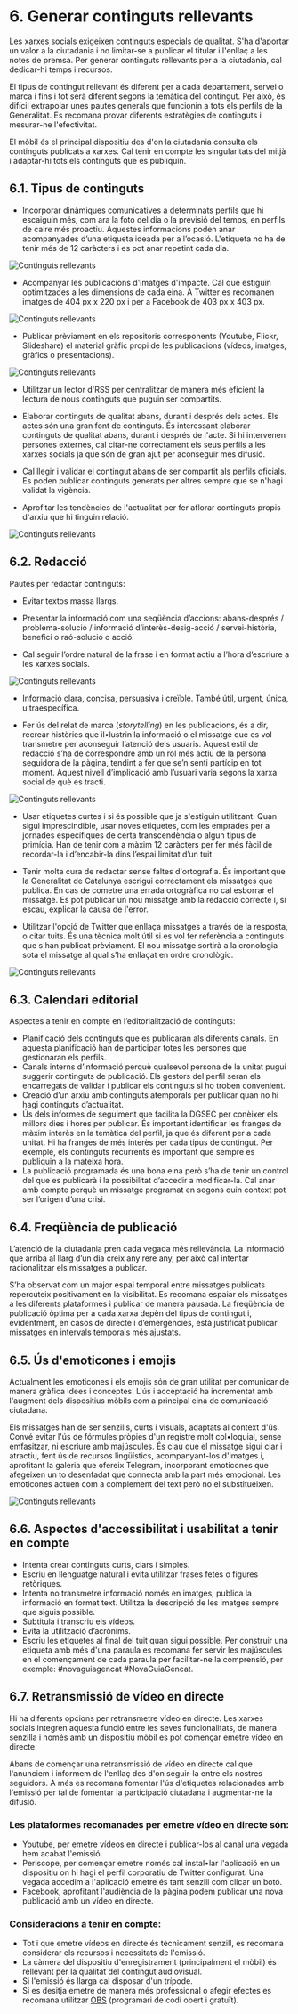 # 6. Generar continguts rellevants

Les xarxes socials exigeixen continguts especials de qualitat. S'ha d'aportar un valor a la ciutadania i no limitar-se a publicar el titular i l'enllaç a les notes de premsa. Per generar continguts rellevants per a la ciutadania, cal dedicar-hi temps i recursos.

El tipus de contingut rellevant és diferent per a cada departament, servei o marca i fins i tot serà diferent segons la temàtica del contingut. Per això, és difícil extrapolar unes pautes generals que funcionin a tots els perfils de la Generalitat. Es recomana provar diferents estratègies de continguts i mesurar-ne l'efectivitat.

El mòbil és el principal dispositiu des d'on la ciutadania consulta els continguts publicats a xarxes. Cal tenir en compte les singularitats del mitjà i adaptar-hi tots els continguts que es publiquin.

## 6.1. Tipus de continguts

- Incorporar dinàmiques comunicatives a determinats perfils que hi escaiguin més, com ara la foto del dia o la previsió del temps, en perfils de caire més proactiu. Aquestes informacions poden anar acompanyades d’una etiqueta ideada per a l’ocasió. L'etiqueta no ha de tenir més de 12 caràcters i es pot anar repetint cada dia.

![ Continguts rellevants](./assets/img/6_cnt_1.png)

- Acompanyar les publicacions d'imatges d'impacte. Cal que estiguin optimitzades a les dimensions de cada eina. A Twitter es recomanen imatges de 404 px x 220 px i per a Facebook de 403 px x 403 px.

![ Continguts rellevants](./assets/img/6_cnt_2.png)

- Publicar prèviament en els repositoris corresponents (Youtube, Flickr, Slideshare) el material gràfic propi de les publicacions (vídeos, imatges, gràfics o presentacions).

![ Continguts rellevants](./assets/img/6_cnt_3.png)

- Utilitzar un lector d'RSS per centralitzar de manera més eficient la lectura de nous continguts que puguin ser compartits.

- Elaborar continguts de qualitat abans, durant i després dels actes. Els actes són una gran font de continguts. És interessant elaborar continguts de qualitat abans, durant i després de l'acte. Si hi intervenen persones externes, cal citar-ne correctament els seus perfils a les xarxes socials ja que són de gran ajut per aconseguir més difusió.

- Cal llegir i validar el contingut abans de ser compartit als perfils oficials. Es poden publicar continguts generats per altres sempre que se n'hagi validat la vigència.

- Aprofitar les tendències de l'actualitat per fer aflorar continguts propis d'arxiu que hi tinguin relació.

![ Continguts rellevants](./assets/img/6_cnt_7.png)

## 6.2. Redacció

Pautes per redactar continguts:

- Evitar textos massa llargs.

- Presentar la informació com una seqüència d’accions: abans-després / problema-solució / informació d’interès-desig-acció / servei-història, benefici o raó-solució o acció.

- Cal seguir l’ordre natural de la frase i en format actiu a l’hora d’escriure a les xarxes socials.

![ Continguts rellevants](./assets/img/6_cnt_4.png)

- Informació clara, concisa, persuasiva i creïble. També útil, urgent, única, ultraespecífica.

- Fer ús del relat de marca (*storytelling*) en les publicacions, és a dir, recrear històries que il•lustrin la informació o el missatge que es vol transmetre per aconseguir l’atenció dels usuaris. Aquest estil de redacció s’ha de correspondre amb un rol més actiu de la persona seguidora de la pàgina, tendint a fer que se’n senti partícip en tot moment. Aquest nivell d’implicació amb l’usuari varia segons la xarxa social de què es tracti.

![ Continguts rellevants](./assets/img/6_cnt_8.png)

- Usar etiquetes curtes i si és possible que ja s'estiguin utilitzant. Quan sigui imprescindible, usar noves etiquetes, com les emprades per a jornades específiques de certa transcendència o algun tipus de primícia. Han de tenir com a màxim 12 caràcters per fer més fàcil de recordar-la i d’encabir-la dins l’espai limitat d’un tuit.

- Tenir molta cura de redactar sense faltes d'ortografia. És important que la Generalitat de Catalunya escrigui correctament els missatges que publica. En cas de cometre una errada ortogràfica no cal esborrar el missatge. Es pot publicar un nou missatge amb la redacció correcte i, si escau, explicar la causa de l'error.

- Utilitzar l'opció de Twitter que enllaça missatges a través de la resposta, o citar tuits. És una tècnica molt útil si es vol fer referència a continguts que s'han publicat prèviament. El nou missatge sortirà a la cronologia sota el missatge al qual s'ha enllaçat en ordre cronològic. 

![ Continguts rellevants](./assets/img/6_cnt_9.png)

## 6.3. Calendari editorial

Aspectes a tenir en compte en l’editorialització de continguts:

- Planificació dels continguts que es publicaran als diferents canals. En aquesta planificació han de participar totes les persones que gestionaran els perfils.
- Canals interns d’informació perquè qualsevol persona de la unitat pugui suggerir continguts de publicació. Els gestors del perfil seran els encarregats de validar i publicar els continguts si ho troben convenient.
- Creació d’un arxiu amb continguts atemporals per publicar quan no hi hagi continguts d’actualitat.
- Ús dels informes de seguiment que facilita la DGSEC per conèixer els millors dies i hores per publicar. És important identificar les franges de màxim interès en la temàtica del perfil, ja que és diferent per a cada unitat. Hi ha franges de més interès per cada tipus de contingut. Per exemple, els continguts recurrents és important que sempre es publiquin a la mateixa hora.
- La publicació programada és una bona eina però s’ha de tenir un control del que es publicarà i la possibilitat d’accedir a modificar-la. Cal anar amb compte perquè un missatge programat en segons quin context pot ser l’origen d’una crisi.

## 6.4. Freqüència de publicació

L’atenció de la ciutadania pren cada vegada més rellevància. La informació que arriba al llarg d’un dia creix any rere any, per això cal intentar racionalitzar els missatges a publicar.

S’ha observat com un major espai temporal entre missatges publicats repercuteix positivament en la visibilitat. Es recomana espaiar els missatges a les diferents plataformes i publicar de manera pausada. La freqüència de publicació òptima per a cada xarxa depèn del tipus de contingut i, evidentment, en casos de directe i d’emergències, està justificat publicar missatges en intervals temporals més ajustats.

## 6.5. Ús d'emoticones i emojis

Actualment les emoticones i els emojis són de gran utilitat per comunicar de manera gràfica idees i conceptes. L'ús i acceptació ha incrementat amb l'augment dels dispositius mòbils com a principal eina de comunicació ciutadana. 

Els missatges han de ser senzills, curts i visuals, adaptats al context d'ús. Convé evitar l'ús de fórmules pròpies d'un registre molt col•loquial, sense emfasitzar, ni escriure amb majúscules. És clau que el missatge sigui clar i atractiu, fent ús de recursos lingüístics, acompanyant-los d'imatges i, aprofitant la galeria que ofereix Telegram, incorporant emoticones que afegeixen un to desenfadat que connecta amb la part més emocional. Les emoticones actuen com a complement del text però no el substitueixen.  

![ Continguts rellevants](./assets/img/6_cnt_10.png)

## 6.6. Aspectes d'accessibilitat i usabilitat a tenir en compte

- Intenta crear continguts curts, clars i simples.  
- Escriu en llenguatge natural i evita utilitzar frases fetes o figures retòriques.  
- Intenta no transmetre informació només en imatges, publica la informació en format text. Utilitza la descripció de les imatges sempre que siguis possible.  
- Subtitula i transcriu els vídeos.  
- Evita la utilització d’acrònims.  
- Escriu les etiquetes al final del tuit quan sigui possible. Per construir una etiqueta amb més d'una paraula es recomana fer servir  les majúscules en el començament de cada paraula per facilitar-ne la comprensió, per exemple: #novaguiagencat #NovaGuiaGencat.    

## 6.7.  Retransmissió de vídeo en directe

Hi ha diferents opcions per retransmetre vídeo en directe. Les xarxes socials integren aquesta funció entre les seves funcionalitats, de manera senzilla i només amb un dispositiu mòbil es pot començar emetre vídeo en directe.  

Abans de començar una retransmissió de vídeo en directe cal que l'anunciem i informem de l'enllaç des d'on seguir-la entre els nostres seguidors. A més es recomana fomentar l'ús d'etiquetes relacionades amb l'emissió per tal de fomentar la participació ciutadana i augmentar-ne la difusió.  

### Les plataformes recomanades per emetre vídeo en directe són:

- Youtube, per emetre vídeos en directe i publicar-los al canal una vegada hem acabat l'emissió.  
- Periscope, per començar emetre només cal instal•lar l'aplicació en un dispositiu on hi hagi el perfil corporatiu de Twitter configurat. Una vegada accedim a l'aplicació emetre és tant senzill com clicar un botó.  
- Facebook, aprofitant l'audiència de la pàgina podem publicar una nova publicació amb un vídeo en directe.  

### Consideracions a tenir en compte: 

- Tot i que emetre vídeos en directe és tècnicament senzill, es recomana considerar els recursos i necessitats de l'emissió.  
- La càmera del dispositiu d'enregistrament (principalment el mòbil) és rellevant per la qualitat del contingut audiovisual.  
- Si l'emissió és llarga cal disposar d'un trípode.  
- Si es desitja emetre de manera més professional o afegir efectes es recomana utilitzar [OBS](https://obsproject.com) (programari de codi obert i gratuït).  

